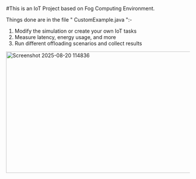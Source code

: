 #This is an IoT Project based on Fog Computing Environment.

Things done are in the file " CustomExample.java ":-
  1. Modify the simulation or create your own IoT tasks
  2. Measure latency, energy usage, and more
  3. Run different offloading scenarios and collect results

<img width="1688" height="333" alt="Screenshot 2025-08-20 114836" src="https://github.com/user-attachments/assets/28d20777-7e0b-48ca-8750-9bb4a9fb2686" />
